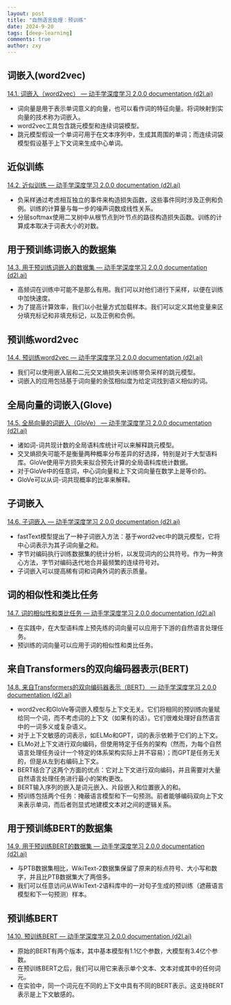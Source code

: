 ```yaml
---
layout: post
title: "自然语言处理：预训练"
date: 2024-9-20
tags: [deep-learning]
comments: true
author: zxy
---
```


## 词嵌入(word2vec)

[14.1. 词嵌入（word2vec） — 动手学深度学习 2.0.0 documentation (d2l.ai)](https://zh-v2.d2l.ai/chapter_natural-language-processing-pretraining/word2vec.html)

- 词向量是用于表示单词意义的向量，也可以看作词的特征向量。将词映射到实向量的技术称为词嵌入。
- word2vec工具包含跳元模型和连续词袋模型。
- 跳元模型假设一个单词可用于在文本序列中，生成其周围的单词；而连续词袋模型假设基于上下文词来生成中心单词。

## 近似训练

[14.2. 近似训练 — 动手学深度学习 2.0.0 documentation (d2l.ai)](https://zh-v2.d2l.ai/chapter_natural-language-processing-pretraining/approx-training.html)

- 负采样通过考虑相互独立的事件来构造损失函数，这些事件同时涉及正例和负例。训练的计算量与每一步的噪声词数成线性关系。
- 分层softmax使用二叉树中从根节点到叶节点的路径构造损失函数。训练的计算成本取决于词表大小的对数。

## 用于预训练词嵌入的数据集

[14.3. 用于预训练词嵌入的数据集 — 动手学深度学习 2.0.0 documentation (d2l.ai)](https://zh-v2.d2l.ai/chapter_natural-language-processing-pretraining/word-embedding-dataset.html)

- 高频词在训练中可能不是那么有用。我们可以对他们进行下采样，以便在训练中加快速度。
- 为了提高计算效率，我们以小批量方式加载样本。我们可以定义其他变量来区分填充标记和非填充标记，以及正例和负例。

## 预训练word2vec

[14.4. 预训练word2vec — 动手学深度学习 2.0.0 documentation (d2l.ai)](https://zh-v2.d2l.ai/chapter_natural-language-processing-pretraining/word2vec-pretraining.html)

- 我们可以使用嵌入层和二元交叉熵损失来训练带负采样的跳元模型。
- 词嵌入的应用包括基于词向量的余弦相似度为给定词找到语义相似的词。

## 全局向量的词嵌入(Glove)

[14.5. 全局向量的词嵌入（GloVe） — 动手学深度学习 2.0.0 documentation (d2l.ai)](https://zh-v2.d2l.ai/chapter_natural-language-processing-pretraining/glove.html)

- 诸如词-词共现计数的全局语料库统计可以来解释跳元模型。
- 交叉熵损失可能不是衡量两种概率分布差异的好选择，特别是对于大型语料库。GloVe使用平方损失来拟合预先计算的全局语料库统计数据。
- 对于GloVe中的任意词，中心词向量和上下文词向量在数学上是等价的。
- GloVe可以从词-词共现概率的比率来解释。

## 子词嵌入

[14.6. 子词嵌入 — 动手学深度学习 2.0.0 documentation (d2l.ai)](https://zh-v2.d2l.ai/chapter_natural-language-processing-pretraining/subword-embedding.html)

- fastText模型提出了一种子词嵌入方法：基于word2vec中的跳元模型，它将中心词表示为其子词向量之和。
- 字节对编码执行训练数据集的统计分析，以发现词内的公共符号。作为一种贪心方法，字节对编码迭代地合并最频繁的连续符号对。
- 子词嵌入可以提高稀有词和词典外词的表示质量。

## 词的相似性和类比任务

[14.7. 词的相似性和类比任务 — 动手学深度学习 2.0.0 documentation (d2l.ai)](https://zh-v2.d2l.ai/chapter_natural-language-processing-pretraining/similarity-analogy.html)

- 在实践中，在大型语料库上预先练的词向量可以应用于下游的自然语言处理任务。
- 预训练的词向量可以应用于词的相似性和类比任务。

## 来自Transformers的双向编码器表示(BERT)

[14.8. 来自Transformers的双向编码器表示（BERT） — 动手学深度学习 2.0.0 documentation (d2l.ai)](https://zh-v2.d2l.ai/chapter_natural-language-processing-pretraining/bert.html)

- word2vec和GloVe等词嵌入模型与上下文无关。它们将相同的预训练向量赋给同一个词，而不考虑词的上下文（如果有的话）。它们很难处理好自然语言中的一词多义或复杂语义。
- 对于上下文敏感的词表示，如ELMo和GPT，词的表示依赖于它们的上下文。
- ELMo对上下文进行双向编码，但使用特定于任务的架构（然而，为每个自然语言处理任务设计一个特定的体系架构实际上并不容易）；而GPT是任务无关的，但是从左到右编码上下文。
- BERT结合了这两个方面的优点：它对上下文进行双向编码，并且需要对大量自然语言处理任务进行最小的架构更改。
- BERT输入序列的嵌入是词元嵌入、片段嵌入和位置嵌入的和。
- 预训练包括两个任务：掩蔽语言模型和下一句预测。前者能够编码双向上下文来表示单词，而后者则显式地建模文本对之间的逻辑关系。

## 用于预训练BERT的数据集

[14.9. 用于预训练BERT的数据集 — 动手学深度学习 2.0.0 documentation (d2l.ai)](https://zh-v2.d2l.ai/chapter_natural-language-processing-pretraining/bert-dataset.html)

- 与PTB数据集相比，WikiText-2数据集保留了原来的标点符号、大小写和数字，并且比PTB数据集大了两倍多。
- 我们可以任意访问从WikiText-2语料库中的一对句子生成的预训练（遮蔽语言模型和下一句预测）样本。

## 预训练BERT

[14.10. 预训练BERT — 动手学深度学习 2.0.0 documentation (d2l.ai)](https://zh-v2.d2l.ai/chapter_natural-language-processing-pretraining/bert-pretraining.html)

- 原始的BERT有两个版本，其中基本模型有1.1亿个参数，大模型有3.4亿个参数。
- 在预训练BERT之后，我们可以用它来表示单个文本、文本对或其中的任何词元。
- 在实验中，同一个词元在不同的上下文中具有不同的BERT表示。这支持BERT表示是上下文敏感的。